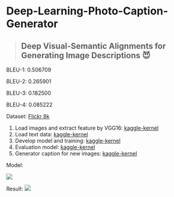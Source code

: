 # Deep-Learning-Photo-Caption-Generator
> ## Deep Visual-Semantic Alignments for Generating Image Descriptions :smiling_imp:

BLEU-1: 0.506709

BLEU-2: 0.265901

BLEU-3: 0.182500

BLEU-4: 0.085222

Dataset: [Flickr 8k](https://forms.illinois.edu/sec/1713398)

1. Load images and extract feature by VGG16: [kaggle-kernel](https://www.kaggle.com/damminhtien/flirck-8k-dataset-explore-image)
2. Load text data: [kaggle-kernel](https://www.kaggle.com/damminhtien/text-data-exploxe)
3. Develop model and training: [kaggle-kernel](https://www.kaggle.com/damminhtien/development-model)
4. Evaluation model: [kaggle-kernel](https://www.kaggle.com/damminhtien/evaluate-model)
5. Generator caption for new images: [kaggle-kernel](https://www.kaggle.com/damminhtien/generation-caption-for-new-image)

Model:

<img src="https://www.kaggleusercontent.com/kf/7180459/eyJhbGciOiJkaXIiLCJlbmMiOiJBMTI4Q0JDLUhTMjU2In0..ihpVJWmKWYb6JH5DhjBKxw.RhZ5JDVUBJMpOzFE_hKuEB9UKlbx3odqB6PL48QTReai3N52qL051YMshVJVa9caz4vdzlj7nRjYjj2U2tjW02uIWKYMlIlq8oos2qeHvulhA6IFRS6etz8pt_tLPfA1GFQj9Gwx9l0oJMtj-4PAag.EhkO-3tycdtgGgSr-sQaDA/model.png" />

Result:
<img src="https://i.imgur.com/uFE7Hkn.png" >
